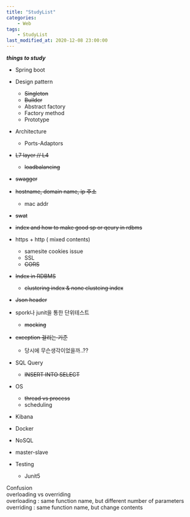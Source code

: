 ```yaml
---
title: "StudyList"
categories:
    - Web
tags:
    - StudyList
last_modified_at: 2020-12-08 23:00:00
---
```


***things to study***

- Spring boot
- Design pattern
   - ~~Singleton~~
   - ~~Builder~~
   - Abstract factory
   - Factory method
   - Prototype
- Architecture
    - Ports-Adaptors
- ~~L7 layer // L4~~
   - ~~loadbalancing~~ 
- ~~swagger~~
- ~~hostname, domain name, ip 주소~~
    - mac addr
- ~~swat~~
- ~~index and how to make good sp or qeury in rdbms~~
- https + http ( mixed contents)
   - samesite cookies issue
   - SSL
   - ~~CORS~~
- ~~Index in RDBMS~~
   - ~~clustering index & none clusteing index~~

- ~~Json header~~
- spork나 junit을 통한 단위테스트
    - ~~mocking~~
- ~~exception 걸리는 기준~~ 
    - 당시에 무슨생각이었을까..??
- SQL Query
    - ~~INSERT INTO SELECT~~
- OS 
    - ~~thread vs process~~
    - scheduling
- Kibana
- Docker
- NoSQL
- master-slave
- Testing
    - Junit5



Confusion<br>
overloading vs overriding<br>
overloading : same function name, but different number of parameters<br>
overriding : same function name, but change contents